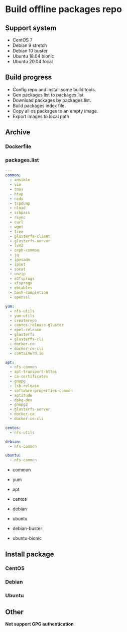 # Build offline packages repo

## Support system

- CentOS 7
- Debian 9 stretch
- Debian 10 buster
- Ubuntu 18.04 bionic
- Ubuntu 20.04 focal

## Build progress

- Config repo and install some build tools.
- Gen packages list to packages.list.
- Download packages by packages.list.
- Build packages index file.
- Copy all os packages to an empty image.
- Export images to local path

## Archive

### Dockerfile

### packages.list

```yaml
---
common:
  - ansible
  - vim
  - tmux
  - htop
  - ncdu
  - tcpdump
  - nload
  - sshpass
  - rsync
  - curl
  - wget
  - tree
  - glusterfs-client
  - glusterfs-server
  - lvm2
  - ceph-common
  - jq
  - ipvsadm
  - ipset
  - socat
  - unzip
  - e2fsprogs
  - xfsprogs
  - ebtables
  - bash-completion
  - openssl

yum:
  - nfs-utils
  - yum-utils
  - createrepo
  - centos-release-gluster
  - epel-release
  - glusterfs
  - glusterfs-cli
  - docker-ce
  - docker-ce-cli
  - containerd.io

apt:
  - nfs-common
  - apt-transport-https
  - ca-certificates
  - gnupg
  - lsb-release
  - software-properties-common
  - aptitude
  - dpkg-dev
  - gnupg2
  - glusterfs-server
  - docker-ce
  - docker-ce-cli

centos:
  - nfs-utils

debian:
  - nfs-common

ubuntu:
  - nfs-common
```

- common

- yum

- apt

- centos

- debian

- ubuntu

- debian-buster

- ubuntu-bionic

## Install package

### CentOS

### Debian

### Ubuntu

## Other

**Not support GPG authentication**
